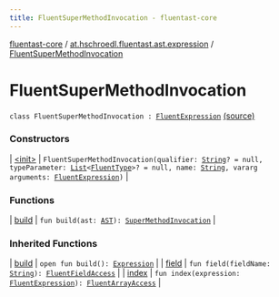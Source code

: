 ```yaml
---
title: FluentSuperMethodInvocation - fluentast-core
---
```


[fluentast-core](../../index.html) / [at.hschroedl.fluentast.ast.expression](../index.html) / [FluentSuperMethodInvocation](.)

# FluentSuperMethodInvocation

`class FluentSuperMethodInvocation : `[`FluentExpression`](../-fluent-expression/index.html) [(source)](http://github.com/hschroedl/fluentast/tree/master/core/at.hschroedl.fluentast/ast/expression/SuperMethodInvocation.kt#L7)

### Constructors

| [&lt;init&gt;](-init-.html) | `FluentSuperMethodInvocation(qualifier: `[`String`](https://kotlinlang.org/api/latest/jvm/stdlib/kotlin/-string/index.html)`? = null, typeParameter: `[`List`](https://kotlinlang.org/api/latest/jvm/stdlib/kotlin.collections/-list/index.html)`<`[`FluentType`](../../at.hschroedl.fluentast.ast.type/-fluent-type/index.html)`>? = null, name: `[`String`](https://kotlinlang.org/api/latest/jvm/stdlib/kotlin/-string/index.html)`, vararg arguments: `[`FluentExpression`](../-fluent-expression/index.html)`)` |

### Functions

| [build](build.html) | `fun build(ast: `[`AST`](https://help.eclipse.org/neon/topic/org.eclipse.jdt.doc.isv/reference/api/org/eclipse/jdt/core/dom/AST.html)`): `[`SuperMethodInvocation`](https://help.eclipse.org/neon/topic/org.eclipse.jdt.doc.isv/reference/api/org/eclipse/jdt/core/dom/SuperMethodInvocation.html) |

### Inherited Functions

| [build](../-fluent-expression/build.html) | `open fun build(): `[`Expression`](https://help.eclipse.org/neon/topic/org.eclipse.jdt.doc.isv/reference/api/org/eclipse/jdt/core/dom/Expression.html) |
| [field](../-fluent-expression/field.html) | `fun field(fieldName: `[`String`](https://kotlinlang.org/api/latest/jvm/stdlib/kotlin/-string/index.html)`): `[`FluentFieldAccess`](../-fluent-field-access/index.html) |
| [index](../-fluent-expression/--index--.html) | `fun index(expression: `[`FluentExpression`](../-fluent-expression/index.html)`): `[`FluentArrayAccess`](../-fluent-array-access/index.html) |

